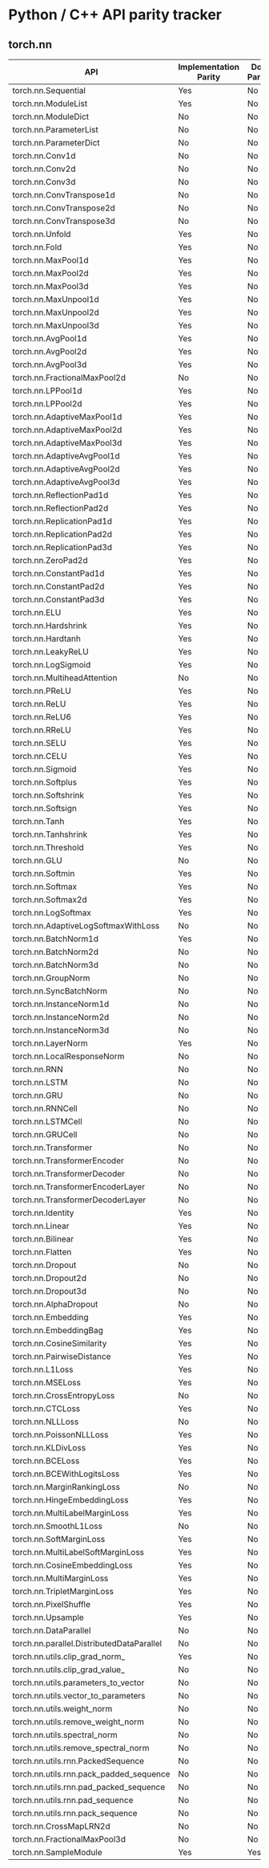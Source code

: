 # Python / C++ API parity tracker

## torch.nn

API | Implementation Parity | Doc Parity
------------- | ------------- | -------------
torch.nn.Sequential|Yes|No
torch.nn.ModuleList|Yes|No
torch.nn.ModuleDict|No|No
torch.nn.ParameterList|No|No
torch.nn.ParameterDict|No|No
torch.nn.Conv1d|No|No
torch.nn.Conv2d|No|No
torch.nn.Conv3d|No|No
torch.nn.ConvTranspose1d|No|No
torch.nn.ConvTranspose2d|No|No
torch.nn.ConvTranspose3d|No|No
torch.nn.Unfold|Yes|No
torch.nn.Fold|Yes|No
torch.nn.MaxPool1d|Yes|No
torch.nn.MaxPool2d|Yes|No
torch.nn.MaxPool3d|Yes|No
torch.nn.MaxUnpool1d|Yes|No
torch.nn.MaxUnpool2d|Yes|No
torch.nn.MaxUnpool3d|Yes|No
torch.nn.AvgPool1d|Yes|No
torch.nn.AvgPool2d|Yes|No
torch.nn.AvgPool3d|Yes|No
torch.nn.FractionalMaxPool2d|No|No
torch.nn.LPPool1d|Yes|No
torch.nn.LPPool2d|Yes|No
torch.nn.AdaptiveMaxPool1d|Yes|No
torch.nn.AdaptiveMaxPool2d|Yes|No
torch.nn.AdaptiveMaxPool3d|Yes|No
torch.nn.AdaptiveAvgPool1d|Yes|No
torch.nn.AdaptiveAvgPool2d|Yes|No
torch.nn.AdaptiveAvgPool3d|Yes|No
torch.nn.ReflectionPad1d|Yes|No
torch.nn.ReflectionPad2d|Yes|No
torch.nn.ReplicationPad1d|Yes|No
torch.nn.ReplicationPad2d|Yes|No
torch.nn.ReplicationPad3d|Yes|No
torch.nn.ZeroPad2d|Yes|No
torch.nn.ConstantPad1d|Yes|No
torch.nn.ConstantPad2d|Yes|No
torch.nn.ConstantPad3d|Yes|No
torch.nn.ELU|Yes|No
torch.nn.Hardshrink|Yes|No
torch.nn.Hardtanh|Yes|No
torch.nn.LeakyReLU|Yes|No
torch.nn.LogSigmoid|Yes|No
torch.nn.MultiheadAttention|No|No
torch.nn.PReLU|Yes|No
torch.nn.ReLU|Yes|No
torch.nn.ReLU6|Yes|No
torch.nn.RReLU|Yes|No
torch.nn.SELU|Yes|No
torch.nn.CELU|Yes|No
torch.nn.Sigmoid|Yes|No
torch.nn.Softplus|Yes|No
torch.nn.Softshrink|Yes|No
torch.nn.Softsign|Yes|No
torch.nn.Tanh|Yes|No
torch.nn.Tanhshrink|Yes|No
torch.nn.Threshold|Yes|No
torch.nn.GLU|No|No
torch.nn.Softmin|Yes|No
torch.nn.Softmax|Yes|No
torch.nn.Softmax2d|Yes|No
torch.nn.LogSoftmax|Yes|No
torch.nn.AdaptiveLogSoftmaxWithLoss|No|No
torch.nn.BatchNorm1d|Yes|No
torch.nn.BatchNorm2d|No|No
torch.nn.BatchNorm3d|No|No
torch.nn.GroupNorm|No|No
torch.nn.SyncBatchNorm|No|No
torch.nn.InstanceNorm1d|No|No
torch.nn.InstanceNorm2d|No|No
torch.nn.InstanceNorm3d|No|No
torch.nn.LayerNorm|Yes|No
torch.nn.LocalResponseNorm|No|No
torch.nn.RNN|No|No
torch.nn.LSTM|No|No
torch.nn.GRU|No|No
torch.nn.RNNCell|No|No
torch.nn.LSTMCell|No|No
torch.nn.GRUCell|No|No
torch.nn.Transformer|No|No
torch.nn.TransformerEncoder|No|No
torch.nn.TransformerDecoder|No|No
torch.nn.TransformerEncoderLayer|No|No
torch.nn.TransformerDecoderLayer|No|No
torch.nn.Identity|Yes|No
torch.nn.Linear|Yes|No
torch.nn.Bilinear|Yes|No
torch.nn.Flatten|Yes|No
torch.nn.Dropout|No|No
torch.nn.Dropout2d|No|No
torch.nn.Dropout3d|No|No
torch.nn.AlphaDropout|No|No
torch.nn.Embedding|Yes|No
torch.nn.EmbeddingBag|Yes|No
torch.nn.CosineSimilarity|Yes|No
torch.nn.PairwiseDistance|Yes|No
torch.nn.L1Loss|Yes|No
torch.nn.MSELoss|Yes|No
torch.nn.CrossEntropyLoss|No|No
torch.nn.CTCLoss|Yes|No
torch.nn.NLLLoss|No|No
torch.nn.PoissonNLLLoss|Yes|No
torch.nn.KLDivLoss|Yes|No
torch.nn.BCELoss|Yes|No
torch.nn.BCEWithLogitsLoss|Yes|No
torch.nn.MarginRankingLoss|No|No
torch.nn.HingeEmbeddingLoss|Yes|No
torch.nn.MultiLabelMarginLoss|Yes|No
torch.nn.SmoothL1Loss|No|No
torch.nn.SoftMarginLoss|Yes|No
torch.nn.MultiLabelSoftMarginLoss|Yes|No
torch.nn.CosineEmbeddingLoss|Yes|No
torch.nn.MultiMarginLoss|Yes|No
torch.nn.TripletMarginLoss|Yes|No
torch.nn.PixelShuffle|Yes|No
torch.nn.Upsample|Yes|No
torch.nn.DataParallel|No|No
torch.nn.parallel.DistributedDataParallel|No|No
torch.nn.utils.clip_grad_norm_|Yes|No
torch.nn.utils.clip_grad_value_|No|No
torch.nn.utils.parameters_to_vector|No|No
torch.nn.utils.vector_to_parameters|No|No
torch.nn.utils.weight_norm|No|No
torch.nn.utils.remove_weight_norm|No|No
torch.nn.utils.spectral_norm|No|No
torch.nn.utils.remove_spectral_norm|No|No
torch.nn.utils.rnn.PackedSequence|No|No
torch.nn.utils.rnn.pack_padded_sequence|No|No
torch.nn.utils.rnn.pad_packed_sequence|No|No
torch.nn.utils.rnn.pad_sequence|No|No
torch.nn.utils.rnn.pack_sequence|No|No
torch.nn.CrossMapLRN2d|No|No
torch.nn.FractionalMaxPool3d|No|No
torch.nn.SampleModule|Yes|Yes
